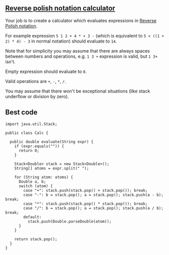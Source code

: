 ## [Reverse polish notation calculator](http://www.codewars.com/kata/reverse-polish-notation-calculator/java)

Your job is to create a calculator which evaluates expressions in [Reverse Polish notation](http://en.wikipedia.org/wiki/Reverse_Polish_notation).

For example expression `5 1 2 + 4 * + 3 -` (which is equivalent to `5 + ((1 + 2) * 4) - 3` in normal notation) should evaluate to `14`.

Note that for simplicity you may assume that there are always spaces between numbers and operations, e.g. `1 3 +` expression is valid, but `1 3+` isn't.

Empty expression should evaluate to `0`.

Valid operations are `+`, `-`, `*`, `/`.

You may assume that there won't be exceptional situations (like stack underflow or division by zero).

## Best code
``` 
import java.util.Stack;

public class Calc {

  public double evaluate(String expr) {
    if (expr.equals("")) {
      return 0;
    }
  
    Stack<Double> stack = new Stack<Double>();
    String[] atoms = expr.split(" ");
    
    for (String atom: atoms) {
      Double a, b;
      switch (atom) {
        case "+": stack.push(stack.pop() + stack.pop()); break;
        case "-": b = stack.pop(); a = stack.pop(); stack.push(a - b); break;
        case "*": stack.push(stack.pop() * stack.pop()); break;
        case "/": b = stack.pop(); a = stack.pop(); stack.push(a / b); break;
        default:
          stack.push(Double.parseDouble(atom));
      }
    }
    
    return stack.pop();
  }
}
```